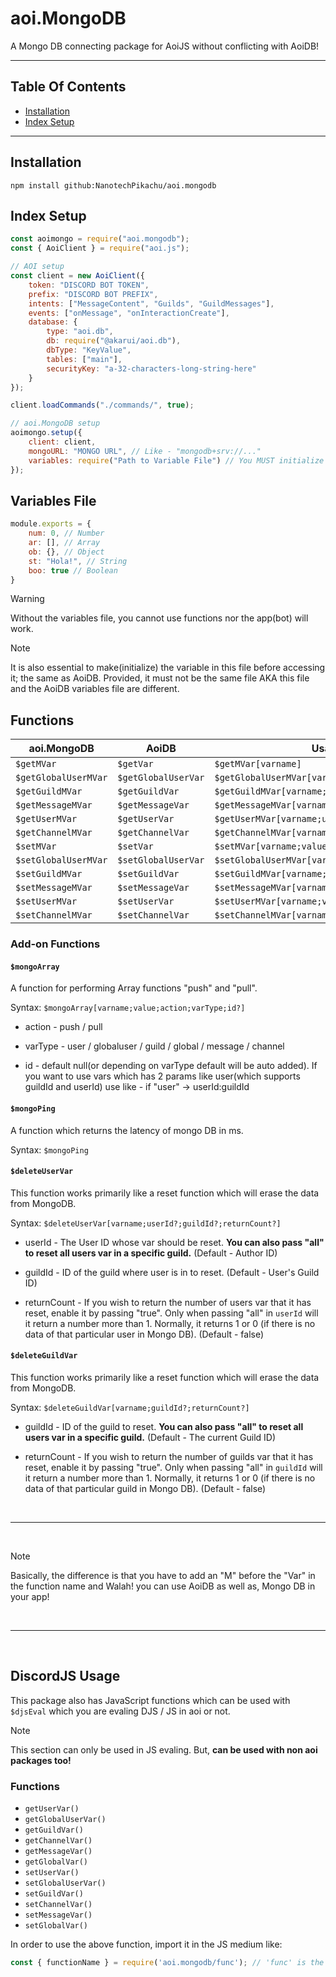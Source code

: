 # aoi.MongoDB

A Mongo DB connecting package for AoiJS without conflicting with AoiDB!

<hr />

## Table Of Contents

- [Installation](#installation)
- [Index Setup](#index-setup)

<hr />

## Installation

```
npm install github:NanotechPikachu/aoi.mongodb
```

## Index Setup

```js
const aoimongo = require("aoi.mongodb");
const { AoiClient } = require("aoi.js");

// AOI setup
const client = new AoiClient({
    token: "DISCORD BOT TOKEN",
    prefix: "DISCORD BOT PREFIX",
    intents: ["MessageContent", "Guilds", "GuildMessages"],
    events: ["onMessage", "onInteractionCreate"],
    database: {
        type: "aoi.db",
        db: require("@akarui/aoi.db"),
        dbType: "KeyValue",
        tables: ["main"],
        securityKey: "a-32-characters-long-string-here"
    }
});

client.loadCommands("./commands/", true);

// aoi.MongoDB setup
aoimongo.setup({
    client: client,
    mongoURL: "MONGO URL", // Like - "mongodb+srv://..."
    variables: require("Path to Variable File") // You MUST initialize a file with variables and require() it here. Like - require("./var.js") if var.js is the variables file name
});
```

## Variables File

```js
module.exports = {
    num: 0, // Number
    ar: [], // Array
    ob: {}, // Object
    st: "Hola!", // String
    boo: true // Boolean
}
```

> [!WARNING]
> Without the variables file, you cannot use functions nor the app(bot) will work.

> [!NOTE]
> It is also essential to make(initialize) the variable in this file before accessing it; the same as AoiDB. Provided, it must not be the same file AKA this file and the AoiDB variables file are different.

## Functions

| aoi.MongoDB | AoiDB | Usage |
| ---- | ---- | ----- |
|  `$getMVar` | `$getVar` | `$getMVar[varname]` |
|  `$getGlobalUserMVar` | `$getGlobalUserVar` | `$getGlobalUserMVar[varname;userId?]` |
|  `$getGuildMVar` | `$getGuildVar` | `$getGuildMVar[varname;guildId?]` |
|  `$getMessageMVar` | `$getMessageVar` | `$getMessageMVar[varname;messageId?]` |
|  `$getUserMVar` | `$getUserVar` | `$getUserMVar[varname;userId?;guildId?]` |
|  `$getChannelMVar` | `$getChannelVar` | `$getChannelMVar[varname;channelId?]` |
|  `$setMVar` | `$setVar` | `$setMVar[varname;value]` |
|  `$setGlobalUserMVar` | `$setGlobalUserVar` | `$setGlobalUserMVar[varname;value;userId?]` |
|  `$setGuildMVar` | `$setGuildVar` | `$setGuildMVar[varname;value;guildId?]` |
|  `$setMessageMVar` | `$setMessageVar` | `$setMessageMVar[varname;value;messageId?]` |
|  `$setUserMVar` | `$setUserVar` | `$setUserMVar[varname;value;userId?;guildId?]` |
|  `$setChannelMVar` | `$setChannelVar` | `$setChannelMVar[varname;value;channelId?]` |

### Add-on Functions

#### `$mongoArray`

A function for performing Array functions "push" and "pull".

Syntax: `$mongoArray[varname;value;action;varType;id?]`

- action - push / pull

- varType - user / globaluser / guild / global / message / channel

- id - default null(or depending on varType default will be auto added). If you want to use vars which has 2 params like user(which supports guildId and userId) use like - if "user" -> userId:guildId

#### `$mongoPing`

A function which returns the latency of mongo DB in ms.

Syntax: `$mongoPing`

#### `$deleteUserVar`

This function works primarily like a reset function which will erase the data from MongoDB.

Syntax: `$deleteUserVar[varname;userId?;guildId?;returnCount?]`

- userId - The User ID whose var should be reset. **You can also pass "all" to reset all users var in a specific guild.** (Default - Author ID)

- guildId - ID of the guild where user is in to reset. (Default - User's Guild ID)

- returnCount - If you wish to return the number of users var that it has reset, enable it by passing "true". Only when passing "all" in `userId` will it return a number more than 1. Normally, it returns 1 or 0 (if there is no data of that particular user in Mongo DB). (Default - false)

#### `$deleteGuildVar`

This function works primarily like a reset function which will erase the data from MongoDB.

Syntax: `$deleteGuildVar[varname;guildId?;returnCount?]`

- guildId - ID of the guild to reset. **You can also pass "all" to reset all users var in a specific guild.** (Default - The current Guild ID)

- returnCount - If you wish to return the number of guilds var that it has reset, enable it by passing "true". Only when passing "all" in `guildId` will it return a number more than 1. Normally, it returns 1 or 0 (if there is no data of that particular guild in Mongo DB). (Default - false)

<br />
<hr />
<br />

> [!NOTE]
> Basically, the difference is that you have to add an "M" before the "Var" in the function name and Walah! you can use AoiDB as well as, Mongo DB in your app!

<br />
<hr />
<br />

## DiscordJS Usage

This package also has JavaScript functions which can be used with `$djsEval` which you are evaling DJS / JS in aoi or not. 

> [!NOTE]
> This section can only be used in JS evaling. But, **can be used with non aoi packages too!**

### Functions 

- `getUserVar()`
- `getGlobalUserVar()`
- `getGuildVar()`
- `getChannelVar()`
- `getMessageVar()`
- `getGlobalVar()`
- `setUserVar()`
- `setGlobalUserVar()`
- `setGuildVar()`
- `setChannelVar()`
- `setMessageVar()`
- `setGlobalVar()`

In order to use the above function, import it in the JS medium like:

```js
const { functionName } = require('aoi.mongodb/func'); // 'func' is the path where these functions are made
```